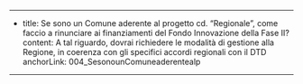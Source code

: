 ---
  - title: Se sono un Comune aderente al progetto cd. “Regionale”, come faccio a rinunciare ai finanziamenti del Fondo Innovazione della Fase II?
    content: A tal riguardo, dovrai richiedere le modalità di gestione alla Regione, in coerenza con gli specifici accordi regionali con il DTD
    anchorLink: 004_SesonounComuneaderentealp
---